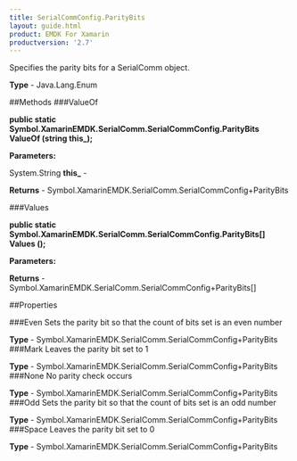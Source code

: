 ```yaml
---
title: SerialCommConfig.ParityBits
layout: guide.html
product: EMDK For Xamarin 
productversion: '2.7' 
---
```

Specifies the parity bits for a SerialComm object.

**Type** - Java.Lang.Enum

##Methods
###ValueOf

**public static Symbol.XamarinEMDK.SerialComm.SerialCommConfig.ParityBits ValueOf (string this_);**


        

**Parameters:**

System.String **this_**  - 
        

**Returns** - Symbol.XamarinEMDK.SerialComm.SerialCommConfig+ParityBits

###Values

**public static Symbol.XamarinEMDK.SerialComm.SerialCommConfig.ParityBits[] Values ();**


        

**Parameters:**

**Returns** - Symbol.XamarinEMDK.SerialComm.SerialCommConfig+ParityBits[]

##Properties

###Even
Sets the parity bit so that the count of bits set is an even number

**Type** - Symbol.XamarinEMDK.SerialComm.SerialCommConfig+ParityBits
###Mark
Leaves the parity bit set to 1

**Type** - Symbol.XamarinEMDK.SerialComm.SerialCommConfig+ParityBits
###None
No parity check occurs

**Type** - Symbol.XamarinEMDK.SerialComm.SerialCommConfig+ParityBits
###Odd
Sets the parity bit so that the count of bits set is an odd number

**Type** - Symbol.XamarinEMDK.SerialComm.SerialCommConfig+ParityBits
###Space
Leaves the parity bit set to 0

**Type** - Symbol.XamarinEMDK.SerialComm.SerialCommConfig+ParityBits
